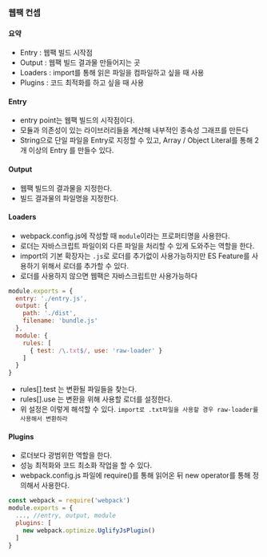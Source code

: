 ### 웹팩 컨셉
#### 요약
* Entry : 웹팩 빌드 시작점
* Output : 웹팩 빌드 결과물 만들어지는 곳
* Loaders : import를 통해 읽은 파일을 컴파일하고 싶을 때 사용
* Plugins : 코드 최적화를 하고 싶을 때 사용

#### Entry
- entry point는 웹팩 빌드의 시작점이다.
- 모듈과 의존성이 있는 라이브러리들을 계산해 내부적인 종속성 그래프를 만든다
- String으로 단일 파일을 Entry로 지정할 수 있고, Array / Object Literal를 통해 2개 이상의 Entry 를 만들수 있다.

#### Output
- 웹팩 빌드의 결과물을 지정한다.
- 빌드 결과물의 파일명을 지정한다.

#### Loaders
- webpack.config.js에 작성할 때 `module`이라는 프로퍼티명을 사용한다.
- 로더는 자바스크립트 파일이외 다른 파일을 처리할 수 있게 도와주는 역할을 한다.
- import의 기본 확장자는 `.js`로 로더를 추가없이 사용가능하지만 ES Feature를 사용하기 위해서 로더를 추가할 수 있다.
- 로더를 사용하지 않으면 웹팩은 자바스크립트만 사용가능하다
```javascript
module.exports = {
  entry: './entry.js',
  output: {
    path: './dist',
    filename: 'bundle.js'
  },
  module: {
    rules: [
      { test: /\.txt$/, use: 'raw-loader' }
    ]
  }
}
```
- rules[].test 는 변환될 파일들을 찾는다.
- rules[].use 는 변환을 위해 사용할 로더를 설정한다.
- 위 설정은 이렇게 해석할 수 있다. `import로 .txt파일을 사용할 경우 raw-loader를 사용해서 변환하라`

#### Plugins
- 로더보다 광범위한 역할을 한다.
- 성능 최적화와 코드 최소화 작업을 할 수 있다.
- webpack.config.js 파일에 require()를 통해 읽어온 뒤 new operator를 통해 정의해서 사용한다.
``` javascript
const webpack = require('webpack')
module.exports = {
  ..., //entry, output, module
  plugins: [
    new webpack.optimize.UglifyJsPlugin()
  ]
}
```
